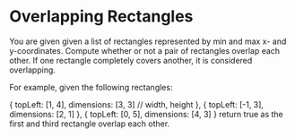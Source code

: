# Overlapping Rectangles

You are given given a list of rectangles represented by min and max x- and y-coordinates. Compute whether or not a pair of rectangles overlap each other. If one rectangle completely covers another, it is considered overlapping.

For example, given the following rectangles:

{
    topLeft: [1, 4],
    dimensions: [3, 3] // width, height
},
{
    topLeft: [-1, 3],
    dimensions: [2, 1]
},
{
    topLeft: [0, 5],
    dimensions: [4, 3]
}
return true as the first and third rectangle overlap each other.
